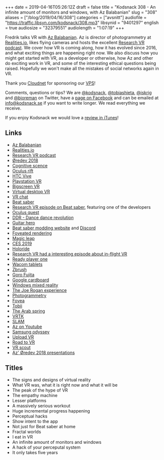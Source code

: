 +++
date = 2019-04-16T05:26:12Z
draft = false
title = "Kodsnack 308 - An infinite amount of monitors and windows, with Az Balabanian"
slug = "308"
aliases = ["/blog/2019/04/16/308"]
categories = ["avsnitt"]
audiofile = "https://traffic.libsyn.com/kodsnack/308.mp3"
libsynid = "9401297"
english = true
audiosize = "32379551"
audiolength = "1:07:19"
+++

Fredrik talks VR with [Az Balabanian](https://twitter.com/azadux). Az is director of photogrammetry at [Realities.io](http://realities.io/), likes flying cameras and hosts the excellent [Research VR podcast](https://twitter.com/researchvrcast). We cover how VR is coming along, how it has evolved since 2016, and what exciting things are happening right now. We also discuss how you might get started with VR, as a developer or otherwise, how Az and other do exciting work in VR, and some of the interesting ethical questions being raised. Hopefully we won't make all the mistakes of social networks again in VR.

Thank you [Cloudnet](http://www.cloudnet.se) for sponsoring our [VPS](http://en.wikipedia.org/wiki/Virtual_private_server)!

Comments, questions or tips? We are [@kodsnack](https://www.twitter.com/kodsnack), [@tobiashieta](https://www.twitter.com/tobiashieta), [@iskrig](https://www.twitter.com/iskrig) and [@bjoreman](https://www.twitter.com/bjoreman) on Twitter, have a [page on Facebook](https://www.facebook.com/kodsnack) and can be emailed at [info@kodsnack.se](mailto:info@kodsnack.se) if you want to write longer. We read everything we receive.

If you enjoy Kodsnack we would love a [review in iTunes](http://itunes.apple.com/se/podcast/kodsnack/id561631498?l=en)!

## Links ##
* [Az Balabanian](https://twitter.com/azadux)
* [Realities.io](http://realities.io/)
* [Research VR podcast](https://twitter.com/researchvrcast)
* [Øredev 2018](http://oredev.org/2018/home)
* [Cognitive scence](https://en.wikipedia.org/wiki/Cognitive_science)
* [Oculus rift](https://en.wikipedia.org/wiki/Oculus_Rift)
* [HTC Vive](https://en.wikipedia.org/wiki/HTC_Vive)
* [Playstation VR](https://en.wikipedia.org/wiki/PlayStation_VR)
* [Bigscreen VR](https://bigscreenvr.com/)
* [Virtual desktop VR](https://www.vrdesktop.net/)
* [VR chat](https://www.vrchat.net/)
* [Beat saber](https://en.wikipedia.org/wiki/Beat_Saber)
* [Research VR episode on Beat saber](https://researchvr.podigee.io/75-researchvr69), featuring one of the developers
* [Oculus quest](https://en.wikipedia.org/wiki/Oculus_VR#Oculus_Quest)
* [DDR - Dance dance revolution](https://en.wikipedia.org/wiki/Dance_Dance_Revolution)
* [Guitar hero](https://en.wikipedia.org/wiki/Guitar_Hero)
* [Beat saber modding website](https://beatmods.com/) and [Discord](https://discordapp.com/invite/beatsabermods)
* [Foveated rendering](https://en.wikipedia.org/wiki/Foveated_rendering)
* [Magic leap](https://en.wikipedia.org/wiki/Magic_Leap)
* [CES 2019](https://www.techradar.com/news/ces-2019)
* [Holoride](https://www.youtube.com/watch?v=0tfCO8AKA3s)
* [Research VR had a interesting episode about in-flight VR](https://researchvr.podigee.io/93-researchvr89)
* [Ready player one](https://en.wikipedia.org/wiki/Ready_Player_One_%28film%29)
* [Wacom tablets](https://en.wikipedia.org/wiki/Wacom#Product_lines)
* [Zbrush](https://en.wikipedia.org/wiki/ZBrush)
* [Goro Fujita](https://twitter.com/gorosart)
* [Google cardboard](https://en.wikipedia.org/wiki/Google_Cardboard)
* [Windows mixed reality](https://en.wikipedia.org/wiki/Windows_Mixed_Reality)
* [The Joe Rogan experience](https://en.wikipedia.org/wiki/The_Joe_Rogan_Experience)
* [Photogrammetry](https://en.wikipedia.org/wiki/Photogrammetry)
* [Fovea](https://en.wikipedia.org/wiki/Fovea_centralis)
* [Tobii](https://en.wikipedia.org/wiki/Tobii_Technology)
* [The Arab spring](https://en.wikipedia.org/wiki/Arab_Spring)
* [VRTK](https://vrtoolkit.readme.io/)
* [SLAM](https://en.wikipedia.org/wiki/Simultaneous_localization_and_mapping)
* [Az on Youtube](https://www.youtube.com/channel/UCpV5sv085GcESOa8ZQmrXcQ)
* [Samsung odyssey](https://www.samsung.com/us/computing/hmd/windows-mixed-reality/hmd-odyssey-windows-mixed-reality-headset-xe800zba-hc1us/)
* [Upload VR](https://uploadvr.com/)
* [Road to VR](https://www.roadtovr.com/)
* [VR scout](https://vrscout.com/)
* [Az' Øredev 2018 presentations](http://oredev.org/2018/line-up/az-balabanian)

## Titles ##
* The signs and designs of virtual reality
* What VR was, what it is right now and what it will be
* The peak of the hype of VR
* The empathy machine
* Lesser platforms
* A massively serious workout
* Huge incremental progress happening
* Perceptual hacks
* Show intent to the app
* Not just for Beat saber at home
* Fractal worlds
* I eat in VR
* An infinite amount of monitors and windows
* A hack of your perceputal system
* It only takes five years